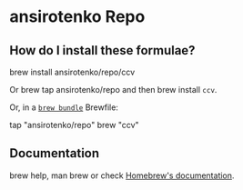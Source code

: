 
# ansirotenko Repo

## How do I install these formulae?

brew install ansirotenko/repo/ccv

Or brew tap ansirotenko/repo and then brew install `ccv`.

Or, in a [`brew bundle`](https://github.com/Homebrew/homebrew-bundle) Brewfile:


tap "ansirotenko/repo"
brew "ccv"


## Documentation

brew help, man brew or check [Homebrew's documentation](https://docs.brew.sh).